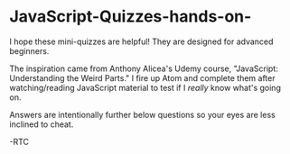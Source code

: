# JavaScript-Quizzes-hands-on-

I hope these mini-quizzes are helpful! They are designed for advanced beginners. 

The inspiration came from Anthony Alicea's Udemy course, "JavaScript: Understanding the Weird Parts." I fire up Atom and complete them after watching/reading JavaScript material to 
test if I *really* know what's going on.  

Answers are intentionally further below questions so your eyes are less inclined to cheat. 


-RTC
